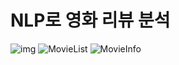 # NLP로 영화 리뷰 분석
![img](https://user-images.githubusercontent.com/63443366/147104961-993c8d4b-f1b5-4e12-9001-68d3c143a283.png)
![MovieList](https://user-images.githubusercontent.com/63443366/148227364-366c4680-82d7-4162-b20e-236d8e68b8c5.png)
![MovieInfo](https://user-images.githubusercontent.com/63443366/148227424-3dccd475-c70a-4bfe-a7a9-1575cc722acb.png)
